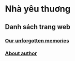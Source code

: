 # Nhà yêu thuơng

## Danh sách trang web
### [Our unforgotten memories](https://hbslovely.github.io/memories/)

### [About author](https://hbslovely.github.io/cv/)
